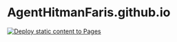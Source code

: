 # AgentHitmanFaris.github.io

[![Deploy static content to Pages](https://github.com/AgentHitmanFaris/AgentHitmanFaris.github.io/actions/workflows/static.yml/badge.svg)](https://github.com/AgentHitmanFaris/AgentHitmanFaris.github.io/actions/workflows/static.yml)
